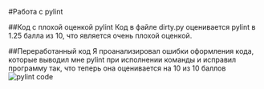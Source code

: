 #Работа с pylint

##Код с плохой оценкой pylint
Код в файле dirty.py оценивается pylint в 1.25 балла из 10, что является очень плохой оценкой.

##Переработанный код
Я проанализировал ошибки оформления кода, которые выводил мне pylint при исполнении команды и исправил программу так, что теперь она оценивается на 10 из 10 баллов
![pylint code]()